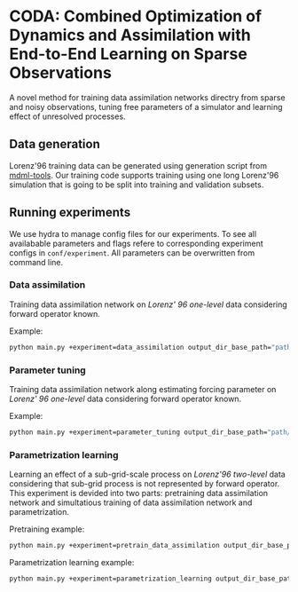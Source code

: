 # CODA: Combined Optimization of Dynamics and Assimilation with End-to-End Learning on Sparse Observations
A novel method for training data assimilation networks directry from sparse and noisy observations, tuning free parameters of a simulator and learning effect of unresolved processes.

## Data generation
Lorenz'96 training data can be generated using generation script from [mdml-tools](https://codebase.helmholtz.cloud/m-dml/mdml-tools/-/blob/main/mdml_tools/scripts/generate_lorenz_data.py). Our training code supports training using one long Lorenz'96 simulation that is going to be split into training and validation subsets.


## Running experiments
We use hydra to manage config files for our experiments. To see all availabable parameters and flags refere to corresponding experiment configs in `conf/experiment`. All parameters can be overwritten from command line.

### Data assimilation
Training data assimilation network on *Lorenz' 96 one-level* data considering forward operator known.

Example:
```bash
python main.py +experiment=data_assimilation output_dir_base_path="path/where/to/save" datamodule.path_to_load_data="path/to/load/l96/simulation.h5" l96forcing=8.0 observation_model.additional_noise_std=1.0 observation_model.random_mask_fraction=0.75 rollout_length=25 input_window_extend=25 loss_alpha=0.5 random_seed=111
```

### Parameter tuning
Training data assimilation network along estimating forcing parameter on *Lorenz' 96 one-level* data considering forward operator known.

Example:
```bash
python main.py +experiment=parameter_tuning output_dir_base_path="path/where/to/save" datamodule.path_to_load_data="path/to/load/l96/simulation.h5" observation_model.additional_noise_std=1.0 observation_model.random_mask_fraction=0.75 rollout_length=25 input_window_extend=25 loss_alpha=0.5 random_seed=111
```

### Parametrization learning
Learning an effect of a sub-grid-scale process on *Lorenz'96 two-level* data considering that sub-grid process is not represented by forward operator. This experiment is devided into two parts: pretraining data assimilation network and simultatious training of data assimilation network and parametrization.

Pretraining example:
```bash
python main.py +experiment=pretrain_data_assimilation output_dir_base_path="path/where/to/save" datamodule.path_to_load_data="path/to/load/l96/simulation.h5" l96forcing=10.0 observation_model.additional_noise_std=1.0 observation_model.random_mask_fraction=0.75 rollout_length=25 input_window_extend=25 loss_alpha=0.5 random_seed=111
```

Parametrization learning example:
```bash
python main.py +experiment=parametrization_learning output_dir_base_path="path/where/to/save" assimilation_network_checkpoint="path/to/pretrained/da/network/checkpoint" datamodule.path_to_load_data="path/to/load/l96/simulation.h5" l96forcing=10.0 observation_model.additional_noise_std=1.0 observation_model.random_mask_fraction=0.75 rollout_length=25 input_window_extend=25 loss_alpha=0.5 random_seed=111
```
